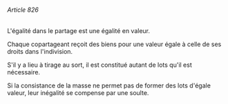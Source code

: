 ###### Article 826

L'égalité dans le partage est une égalité en valeur.

Chaque copartageant reçoit des biens pour une valeur égale à celle de ses droits dans l'indivision.

S'il y a lieu à tirage au sort, il est constitué autant de lots qu'il est nécessaire.

Si la consistance de la masse ne permet pas de former des lots d'égale valeur, leur inégalité se compense par une soulte.

